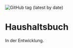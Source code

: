 ![GitHub tag (latest by date)](https://img.shields.io/github/v/tag/DamianMalik/Haushaltsbuch)


# Haushaltsbuch

In der Entwicklung. 

